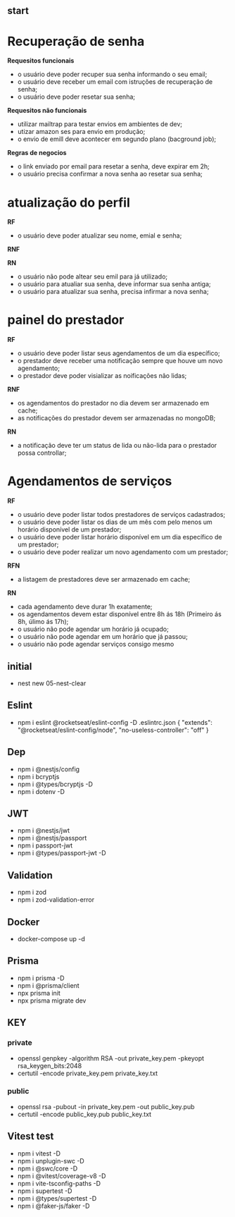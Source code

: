 ## start

# Recuperação de senha

**Requesitos funcionais**

- o usuário deve poder recuper sua senha informando o seu email;
- o usuário deve receber um email com istruções de recuperação de senha;
- o usuário deve poder resetar sua senha;

**Requesitos não funcionais**

- utilizar mailtrap para testar envios em ambientes de dev;
- utizar amazon ses para envio em produção;
- o envio de emill deve acontecer em segundo plano (bacground job);

**Regras de negocios**

- o link enviado por email para resetar a senha, deve expirar em 2h;
- o usuário precisa confirmar a nova senha ao resetar sua senha;

# atualização do perfil

**RF**

- o usuário deve poder atualizar seu nome, emial e senha;

**RNF**

**RN**

- o usuário não pode altear seu emil para já utilizado;
- o usuário para atualiar sua senha, deve informar sua senha antiga;
- o usuário para atualizar sua senha, precisa infirmar a nova senha;

# painel do prestador

**RF**

- o usuário deve poder listar seus agendamentos de um dia específico;
- o prestador deve receber uma notificação sempre que houve um novo agendamento;
- o prestador deve poder visializar as noificações não lidas;

**RNF**

- os agendamentos do prestador no dia devem ser armazenado em cache;
- as notificações do prestador devem ser armazenadas no mongoDB;

**RN**

- a notificação deve ter um status de lida ou não-lida para o prestador possa controllar;

# Agendamentos de serviços

**RF**

- o usuário deve poder listar todos prestadores de serviços cadastrados;
- o usuário deve poder listar os dias de um mês com pelo menos um horário disponível de um prestador;
- o usuário deve poder listar horário disponível em um dia específico de um prestador;
- o usuário deve poder realizar um novo agendamento com um prestador;

**RFN**

- a listagem de prestadores deve ser armazenado em cache;

**RN**

- cada agendamento deve durar 1h exatamente;
- os agendamentos devem estar disponível entre 8h ás 18h (Primeiro ás 8h, úlimo ás 17h);
- o usuário não pode agendar um horário já ocupado;
- o usuário não pode agendar em um horário que já passou;
- o usuário não pode agendar serviços consigo mesmo

## initial

- nest new 05-nest-clear

## Eslint

- npm i eslint @rocketseat/eslint-config -D
  .eslintrc.json
  {
  "extends": "@rocketseat/eslint-config/node",
  "no-useless-controller": "off"
  }

## Dep

- npm i @nestjs/config
- npm i bcryptjs
- npm i @types/bcryptjs -D
- npm i dotenv -D

## JWT

- npm i @nestjs/jwt
- npm i @nestjs/passport
- npm i passport-jwt
- npm i @types/passport-jwt -D

## Validation

- npm i zod
- npm i zod-validation-error

## Docker

- docker-compose up -d

## Prisma

- npm i prisma -D
- npm i @prisma/client
- npx prisma init
- npx prisma migrate dev

## KEY

### private

- openssl genpkey -algorithm RSA -out private_key.pem -pkeyopt rsa_keygen_bits:2048
- certutil -encode private_key.pem private_key.txt

### public

- openssl rsa -pubout -in private_key.pem -out public_key.pub
- certutil -encode public_key.pub public_key.txt

## Vitest test

- npm i vitest -D
- npm i unplugin-swc -D
- npm i @swc/core -D
- npm i @vitest/coverage-v8 -D
- npm i vite-tsconfig-paths -D
- npm i supertest -D
- npm i @types/supertest -D
- npm i @faker-js/faker -D
